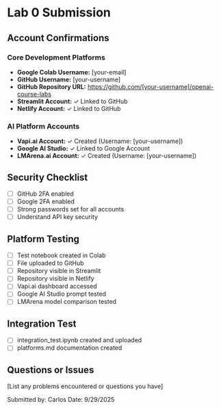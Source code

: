 # Lab 0 Submission

## Account Confirmations

### Core Development Platforms
- **Google Colab Username:** [your-email]
- **GitHub Username:** [your-username]
- **GitHub Repository URL:** https://github.com/[your-username]/openai-course-labs
- **Streamlit Account:** ✓ Linked to GitHub
- **Netlify Account:** ✓ Linked to GitHub

### AI Platform Accounts
- **Vapi.ai Account:** ✓ Created (Username: [your-username])
- **Google AI Studio:** ✓ Linked to Google Account
- **LMArena.ai Account:** ✓ Created (Username: [your-username])

## Security Checklist
- [ ] GitHub 2FA enabled
- [ ] Google 2FA enabled
- [ ] Strong passwords set for all accounts
- [ ] Understand API key security

## Platform Testing
- [ ] Test notebook created in Colab
- [ ] File uploaded to GitHub
- [ ] Repository visible in Streamlit
- [ ] Repository visible in Netlify
- [ ] Vapi.ai dashboard accessed
- [ ] Google AI Studio prompt tested
- [ ] LMArena model comparison tested

## Integration Test
- [ ] integration_test.ipynb created and uploaded
- [ ] platforms.md documentation created

## Questions or Issues
[List any problems encountered or questions you have]

Submitted by: Carlos
Date: 9/29/2025
